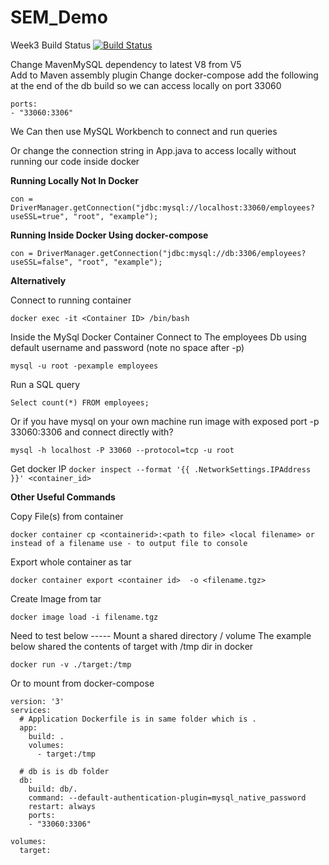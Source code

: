 # SEM_Demo
Week3 Build Status [![Build Status](https://travis-ci.com/Kevin-Sim/SEM_Demo.svg?branch=week3)](https://travis-ci.com/Kevin-Sim/SEM_Demo)


Change MavenMySQL  dependency to latest V8 from V5  
Add <GroupId> to Maven assembly plugin
Change docker-compose add the following at the end of the db build so we can access locally on port 33060
```
ports:
- "33060:3306"
```
We Can then use MySQL Workbench to connect and run queries

Or change the connection string in App.java to access locally without running our code inside docker

**Running Locally Not In Docker**

``con = DriverManager.getConnection("jdbc:mysql://localhost:33060/employees?useSSL=true", "root", "example");``

**Running Inside Docker Using docker-compose**

``con = DriverManager.getConnection("jdbc:mysql://db:3306/employees?useSSL=false", "root", "example");``

**Alternatively** 

Connect to running container 

``docker exec -it <Container ID> /bin/bash``

Inside the MySql Docker Container Connect to The employees Db using default username and password (note no space after -p) 

``mysql -u root -pexample employees``

Run a SQL query 

``Select count(*) FROM employees;`` 

Or if you have mysql on your own machine run image with exposed port -p 33060:3306 and connect directly with?

``mysql -h localhost -P 33060 --protocol=tcp -u root``

Get docker IP
``docker inspect --format '{{ .NetworkSettings.IPAddress }}' <container_id>``

 **Other Useful Commands**

Copy File(s) from container

``docker container cp <containerid>:<path to file> <local filename> or instead of a filename use - to output file to console``

Export whole container as tar

``docker container export <container id>  -o <filename.tgz>``

Create Image from tar

``docker image load -i filename.tgz``

Need to test below ----- Mount a shared directory / volume The example below shared the contents of target with /tmp dir in docker

``docker run -v ./target:/tmp``

Or to mount from docker-compose
```
version: '3'
services:
  # Application Dockerfile is in same folder which is .
  app:
    build: .
    volumes:
      - target:/tmp

  # db is is db folder
  db:
    build: db/.
    command: --default-authentication-plugin=mysql_native_password
    restart: always
    ports:
    - "33060:3306"

volumes:
  target:

```